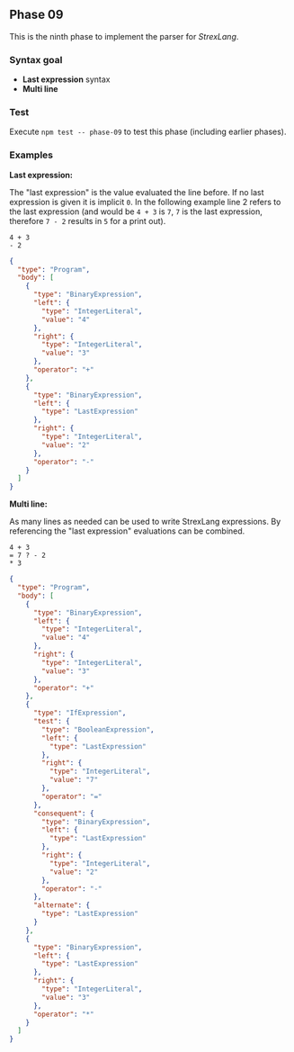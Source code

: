 ## Phase 09

This is the ninth phase to implement the parser for _StrexLang_.

### Syntax goal

- **Last expression** syntax
- **Multi line**

### Test

Execute `npm test -- phase-09` to test this phase (including earlier phases).

### Examples

**Last expression:**

The "last expression" is the value evaluated the line before. If no last expression is given it is implicit `0`. In the following example line 2 refers to the last expression (and would be `4 + 3` is `7`, `7` is the last expression, therefore `7 - 2` results in `5` for a print out).

```strex
4 + 3
- 2
```

```json
{
  "type": "Program",
  "body": [
    {
      "type": "BinaryExpression",
      "left": {
        "type": "IntegerLiteral",
        "value": "4"
      },
      "right": {
        "type": "IntegerLiteral",
        "value": "3"
      },
      "operator": "+"
    },
    {
      "type": "BinaryExpression",
      "left": {
        "type": "LastExpression"
      },
      "right": {
        "type": "IntegerLiteral",
        "value": "2"
      },
      "operator": "-"
    }
  ]
}
```

**Multi line:**

As many lines as needed can be used to write StrexLang expressions. By referencing the "last expression" evaluations can be combined.

```strex
4 + 3
= 7 ? - 2
* 3
```

```json
{
  "type": "Program",
  "body": [
    {
      "type": "BinaryExpression",
      "left": {
        "type": "IntegerLiteral",
        "value": "4"
      },
      "right": {
        "type": "IntegerLiteral",
        "value": "3"
      },
      "operator": "+"
    },
    {
      "type": "IfExpression",
      "test": {
        "type": "BooleanExpression",
        "left": {
          "type": "LastExpression"
        },
        "right": {
          "type": "IntegerLiteral",
          "value": "7"
        },
        "operator": "="
      },
      "consequent": {
        "type": "BinaryExpression",
        "left": {
          "type": "LastExpression"
        },
        "right": {
          "type": "IntegerLiteral",
          "value": "2"
        },
        "operator": "-"
      },
      "alternate": {
        "type": "LastExpression"
      }
    },
    {
      "type": "BinaryExpression",
      "left": {
        "type": "LastExpression"
      },
      "right": {
        "type": "IntegerLiteral",
        "value": "3"
      },
      "operator": "*"
    }
  ]
}
```
